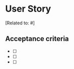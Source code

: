 # User Story

<User story>

[Related to: #<issue number>]

## Acceptance criteria

- [ ] <acceptance criteria>
- [ ] <acceptance criteria>
- [ ] <acceptance criteria>
